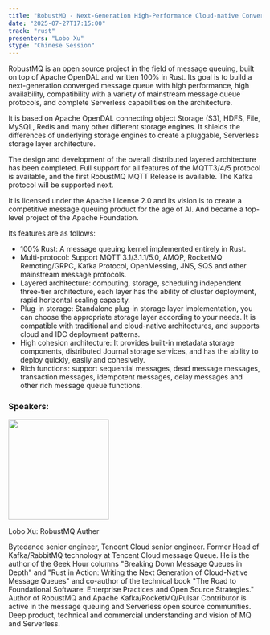 ```yaml
---
title: "RobustMQ - Next-Generation High-Performance Cloud-native Converged message Queue"
date: "2025-07-27T17:15:00"
track: "rust"
presenters: "Lobo Xu"
stype: "Chinese Session"
---
```


RobustMQ is an open source project in the field of message queuing, built on top of Apache OpenDAL and written 100% in Rust. Its goal is to build a next-generation converged message queue with high performance, high availability, compatibility with a variety of mainstream message queue protocols, and complete Serverless capabilities on the architecture.

It is based on Apache OpenDAL connecting object Storage (S3), HDFS, File, MySQL, Redis and many other different storage engines. It shields the differences of underlying storage engines to create a pluggable, Serverless storage layer architecture.

The design and development of the overall distributed layered architecture has been completed. Full support for all features of the MQTT3/4/5 protocol is available, and the first RobustMQ MQTT Release is available. The Kafka protocol will be supported next.

It is licensed under the Apache License 2.0 and its vision is to create a competitive message queuing product for the age of AI. And became a top-level project of the Apache Foundation.

 Its features are as follows:
- 100% Rust: A message queuing kernel implemented entirely in Rust. 
- Multi-protocol: Support MQTT 3.1/3.1.1/5.0, AMQP, RocketMQ Remoting/GRPC, Kafka Protocol, OpenMessing, JNS, SQS and other mainstream message protocols.
- Layered architecture: computing, storage, scheduling independent three-tier architecture, each layer has the ability of cluster deployment, rapid horizontal scaling capacity.
 - Plug-in storage: Standalone plug-in storage layer implementation, you can choose the appropriate storage layer according to your needs. It is compatible with traditional and cloud-native architectures, and supports cloud and IDC deployment patterns. 
- High cohesion architecture: It provides built-in metadata storage components, distributed Journal storage services, and has the ability to deploy quickly, easily and cohesively. 
- Rich functions: support sequential messages, dead message messages, transaction messages, idempotent messages, delay messages and other rich message queue functions.

### Speakers:


<img src="https://sessionize.com/image/ff6b-400o400o1-TS9gU3SJdBeUuN5vSB4n7y.jpg" width="200" /><br/>

Lobo Xu: RobustMQ Auther

Bytedance senior engineer, Tencent Cloud senior engineer. Former Head of Kafka/RabbitMQ technology at Tencent Cloud message Queue.
He is the author of the Geek Hour columns "Breaking Down Message Queues in Depth" and "Rust in Action: Writing the Next Generation of Cloud-Native Message Queues" and co-author of the technical book "The Road to Foundational Software: Enterprise Practices and Open Source Strategies."
Author of RobustMQ and Apache Kafka/RocketMQ/Pulsar Contributor is active in the message queuing and Serverless open source communities. Deep product, technical and commercial understanding and vision of MQ and Serverless.
